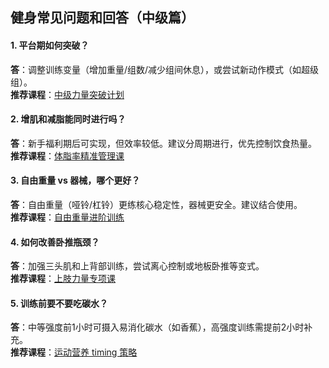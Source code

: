 ## 健身常见问题和回答（中级篇）

#### 1. 平台期如何突破？  

**答**：调整训练变量（增加重量/组数/减少组间休息），或尝试新动作模式（如超级组）。  
**推荐课程**：[中级力量突破计划](https://www.github.com)  

#### 2. 增肌和减脂能同时进行吗？  

**答**：新手福利期后可实现，但效率较低。建议分周期进行，优先控制饮食热量。  
**推荐课程**：[体脂率精准管理课](https://www.github.com)  

#### 3. 自由重量 vs 器械，哪个更好？  

**答**：自由重量（哑铃/杠铃）更练核心稳定性，器械更安全。建议结合使用。  
**推荐课程**：[自由重量进阶训练](https://www.github.com)  

#### 4. 如何改善卧推瓶颈？  

**答**：加强三头肌和上背部训练，尝试离心控制或地板卧推等变式。  
**推荐课程**：[上肢力量专项课](https://www.github.com)  

#### 5. 训练前要不要吃碳水？  

**答**：中等强度前1小时可摄入易消化碳水（如香蕉），高强度训练需提前2小时补充。  
**推荐课程**：[运动营养 timing 策略](https://www.github.com)  
